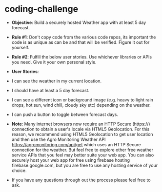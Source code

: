 # coding-challenge

* **Objective**: Build a securely hosted Weather app with at least 5 day forecast.


* **Rule #1**: Don't copy code from the various code repos, its important the code is as unique as can be and that will be verified. Figure it out for yourself.


* **Rule #2**: Fulfill the below user stories. Use whichever libraries or APIs you need. Give it your own personal style.

* **User Stories**:
 * I can see the weather in my current location.
 * I should have at least a 5 day forecast.
 * I can see a different icon or background image (e.g. heavy to light rain drops, hot sun, wind chill, cloudy sky etc) depending on the weather.
 * I can push a button to toggle between forecast days.

* **Note**: Many internet browsers now require an HTTP Secure (https://) connection to obtain a user's locale via HTML5 Geolocation. For this reason, we recommend using HTML5 Geolocation to get user location and then use the Agro Monitoring Weather API https://agromonitoring.com/api/get which uses an HTTP Secure connection for the weather. But feel free to explore other free weather service APIs that you feel may better suite your web app. You can also securely host your web app for free using firebase hosting firebase.google.com, but you are free to use any hosting service of your choice.

* If you have any questions through out the process please feel free to ask.
